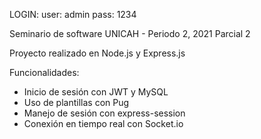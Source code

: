 LOGIN: 
user: admin 
pass: 1234

Seminario de software
UNICAH - Periodo 2, 2021
Parcial 2

Proyecto realizado en Node.js y Express.js

Funcionalidades:
- Inicio de sesión con JWT y MySQL
- Uso de plantillas con Pug
- Manejo de sesión con express-session
- Conexión en tiempo real con Socket.io
